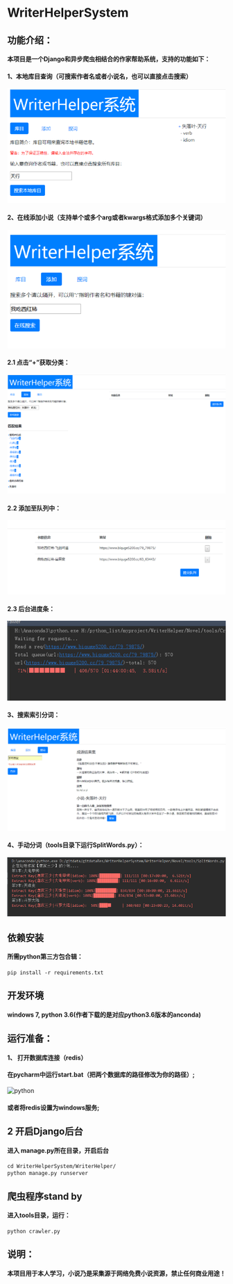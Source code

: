 ﻿
# WriterHelperSystem

## 功能介绍：
#### 本项目是一个Django和异步爬虫相结合的作家帮助系统，支持的功能如下：
#### 1、本地库目查询（可搜索作者名或者小说名，也可以直接点击搜索）
![python](https://github.com/zhu733756/WriterHelperSystem/raw/master/Src/1.png)
#### 2、在线添加小说（支持单个或多个arg或者kwargs格式添加多个关键词）
![python](https://github.com/zhu733756/WriterHelperSystem/raw/master/Src/2.png)
#### 2.1 点击“+”获取分类：
![python](https://github.com/zhu733756/WriterHelperSystem/raw/master/Src/3.png)
#### 2.2 添加至队列中：
![python](https://github.com/zhu733756/WriterHelperSystem/raw/master/Src/4.png)
#### 2.3 后台进度条：
![python](https://github.com/zhu733756/WriterHelperSystem/raw/master/Src/5.png)
#### 3、搜索索引分词：
![python](https://github.com/zhu733756/WriterHelperSystem/raw/master/Src/6.png)
#### 4、手动分词（tools目录下运行SplitWords.py）：
![python](https://github.com/zhu733756/WriterHelperSystem/raw/master/Src/7.png)

## 依赖安装
#### 所需python第三方包合辑：
```
pip install -r requirements.txt
```

## 开发环境
#### windows 7, python 3.6(作者下载的是对应python3.6版本的anconda)

## 运行准备：
#### 1、 打开数据库连接（redis）
#### 在pycharm中运行start.bat（把两个数据库的路径修改为你的路径）;
![python](https://github.com/zhu733756/WebSpider/blob/spiders/source/7.png)
#### 或者将redis设置为windows服务;

## 2 开启Django后台
#### 进入 manage.py所在目录，开启后台
```
cd WriterHelperSystem/WriterHelper/
python manage.py runserver
```

## 爬虫程序stand by
#### 进入tools目录，运行：
```
python crawler.py
```

## 说明：
#### 本项目用于本人学习，小说乃是采集源于网络免费小说资源，禁止任何商业用途！

